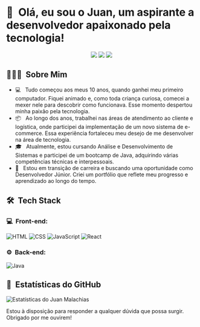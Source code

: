<h1>👋 &nbsp;Olá, eu sou o Juan, um aspirante a desenvolvedor apaixonado pela tecnologia!</h1>
<p align="center">
<a href="https://www.instagram.com/juanmalachias/"><img src="https://img.shields.io/badge/-@juanmalachias-E4405F?style=flat-square&logo=Instagram&logoColor=white"/></a>
<a href="https://www.linkedin.com/in/juanmalachias/"><img src="https://img.shields.io/badge/-Juan%20Malachias-0077B5?style=flat-square&logo=Linkedin&logoColor=white"/></a>
<a href="https://github.com/Juanmalachias"><img src="https://img.shields.io/badge/-GitHub-333333?style=flat-square&logo=GitHub&logoColor=white"/></a>
</p>

<h2> 👨🏻‍💻 &nbsp;Sobre Mim </h2>

- 💻 &nbsp; Tudo começou aos meus 10 anos, quando ganhei meu primeiro computador. Fiquei animado e, como toda criança curiosa, comecei a mexer nele para descobrir como funcionava. Esse momento despertou minha paixão pela tecnologia.
- 📦 &nbsp; Ao longo dos anos, trabalhei nas áreas de atendimento ao cliente e logística, onde participei da implementação de um novo sistema de e-commerce. Essa experiência fortaleceu meu desejo de me desenvolver na área de tecnologia.
- 🎓 &nbsp; Atualmente, estou cursando Análise e Desenvolvimento de Sistemas e participei de um bootcamp de Java, adquirindo várias competências técnicas e interpessoais.
- 🚀 &nbsp; Estou em transição de carreira e buscando uma oportunidade como Desenvolvedor Júnior. Criei um portfólio que reflete meu progresso e aprendizado ao longo do tempo.

<h2> 🛠 &nbsp;Tech Stack</h2>
<h3>💻 &nbsp;Front-end:</h3>

![HTML](https://img.shields.io/badge/-HTML-333333?style=flat&logo=HTML5)
![CSS](https://img.shields.io/badge/-CSS-333333?style=flat&logo=CSS3&logoColor=1572B6)
![JavaScript](https://img.shields.io/badge/-JavaScript-333333?style=flat&logo=javascript)
![React](https://img.shields.io/badge/-React-333333?style=flat&logo=react)

<h3>⚙️ &nbsp;Back-end:</h3>

![Java](https://img.shields.io/badge/-Java-333333?style=flat&logo=java)

<h2>🚀 &nbsp;Estatísticas do GitHub</h2>

![Estatísticas do Juan Malachias](https://github-readme-stats.vercel.app/api?username=Juanmalachias&show_icons=true&theme=dracula)



Estou à disposição para responder a qualquer dúvida que possa surgir. Obrigado por me ouvirem!
